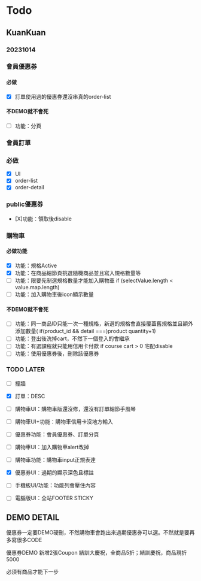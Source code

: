 # Todo

## KuanKuan

### 20231014

### 會員優惠券
#### 必做
- [X] 訂單使用過的優惠券還沒串真的order-list
#### 不DEMO就不會死
- [ ] 功能：分頁


### 會員訂單
### 必做
- [X] UI
- [X] order-list
- [X] order-detail

### public優惠券
- [X]功能：領取後disable

### 購物車
#### 必做功能
- [X] 功能：規格Active
- [X] 功能：在商品細節頁挑選隨機商品並且寫入規格數量等
- [ ] 功能：限要先制選規格數量才能加入購物車 if (selectValue.length < value.map.length) 
- [ ] 功能：加入購物車後icon顯示數量

#### 不DEMO就不會死
- [ ] 功能：同一商品ID只能一次一種規格，新選的規格會直接覆蓋舊規格並且額外添加數量( if(product_id && detail ===)product quantity+1)
- [ ] 功能：登出後洗掉cart，不然下一個登入的會繼承
- [ ] 功能：有選課程就只能用信用卡付款 if course cart > 0 宅配disable
- [ ] 功能：使用優惠券後，刪除該優惠券

### TODO LATER
- [ ] 撞牆
- [X] 訂單：DESC
- [ ] 購物車UI：購物車版還沒修，還沒有訂單細節手風琴
- [ ] 購物車UI+功能：購物車信用卡沒地方輸入
- [ ] 優惠券功能：會員優惠券、訂單分頁
- [ ] 購物車UI：加入購物車alert改掉
- [ ] 購物車功能：購物車input正規表達
- [X] 優惠券UI：過期的顯示深色且標註

- [ ] 手機板UI/功能：功能列會壓住內容
- [ ] 電腦版UI：全站FOOTER STICKY


## DEMO DETAIL
優惠券一定要DEMO硬刪，不然購物車會跑出來過期優惠券可以選。不然就是要再多寫很多CODE

優惠券DEMO  新增2張Coupon  結訓大慶祝，全商品5折；結訓慶祝，商品現折5000


必須有商品才能下一步